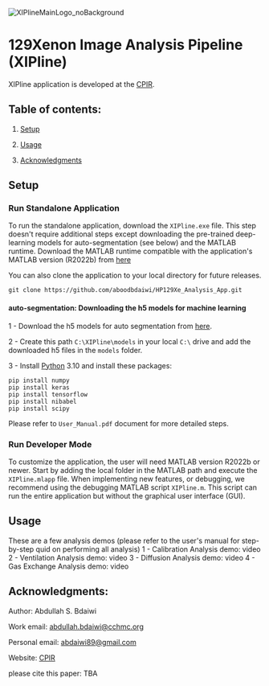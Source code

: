 ![XIPlineMainLogo_noBackground](https://github.com/aboodbdaiwi/HP129Xe_Analysis_App/assets/36932337/ee751c64-065b-4d8c-94b3-5edc89e14ac1)

# 129Xenon Image Analysis Pipeline (XIPline)

XIPline application is developed at the [CPIR](https://www.cincinnatichildrens.org/research/divisions/c/cpir). 

## Table of contents:

1. [Setup](#setup)

2. [Usage](#Usage)

3. [Acknowledgments](#acknowledgements)


## Setup
### Run Standalone Application
To run the standalone application, download the `XIPline.exe` file. This step doesn't require additional steps except downloading the pre-trained deep-learning models for auto-segmentation (see below) and the MATLAB runtime. 
Download the MATLAB runtime compatible with the application's MATLAB version (R2022b) from [here](https://www.mathworks.com/products/compiler/matlab-runtime.html)

You can also clone the application to your local directory for future releases.
```
git clone https://github.com/aboodbdaiwi/HP129Xe_Analysis_App.git
```

#### auto-segmentation: Downloading the h5 models for machine learning
1 - Download the h5 models for auto segmentation from [here](https://drive.google.com/drive/folders/1gcwT14_6Tl_2zkLZ_MHsm-pAYHXWtVOA?usp=sharing).

2 - Create this path `C:\XIPline\models` in your local `C:\` drive and add the downloaded h5 files in the `models` folder. 

3 - Install [Python](https://www.python.org/downloads/) 3.10 and install these packages: 
```
pip install numpy
pip install keras
pip install tensorflow
pip install nibabel
pip install scipy
```
Please refer to `User_Manual.pdf` document for more detailed steps. 

### Run Developer Mode 
To customize the application, the user will need MATLAB version R2022b or newer. Start by adding the local folder in the MATLAB path and execute the `XIPline.mlapp` file. 
When implementing new features, or debugging, we recommend using the debugging MATLAB script `XIPline.m`. This script can run the entire application but without the graphical user interface (GUI). 

## Usage
These are a few analysis demos (please refer to the user's manual for step-by-step quid on performing all analysis)
1 - Calibration Analysis demo:
video
2 - Ventilation Analysis demo:
video
3 - Diffusion Analysis demo:
video
4 - Gas Exchange Analysis demo:
video

## Acknowledgments:
Author: Abdullah S. Bdaiwi

Work email: abdullah.bdaiwi@cchmc.org

Personal email: abdaiwi89@gmail.com

Website: [CPIR](https://www.cincinnatichildrens.org/research/divisions/c/cpir)

please cite this paper: TBA

